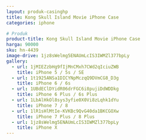 ```yaml
---
layout: produk-casinghp
title: Kong Skull Island Movie iPhone Case
categories: iphone

# Produk
product-title: Kong Skull Island Movie iPhone Case
harga: 90000
sku: hn-4439
image-drive: 1jz8sWelmg5ENAUmLcIS3IWMZl377bpLy
gallery:
  - url: 1jMIEZzbHg9fIjMnCMxh7CWd2qIciuZWB
    title: iPhone 5 / 5s / SE
  - url: 1t1925ANSa1DICYNpMczqQ9DVmCG8_D3g
    title: iPhone 6 / 6s
  - url: 1UBdEClDYidR06drFGC6i8pujiDdWDDkg
    title: iPhone 6 Plus / 6s Plus
  - url: 1LbAlHkOl8sys3yfie0X0Vi8zLqhk1dYu
    title: iPhone 7 / 8
  - url: 1lR1sHlMtIe-KVKBc9QvG40da1BKCGOXw
    title: iPhone 7 Plus / 8 Plus
  - url: 1jz8sWelmg5ENAUmLcIS3IWMZl377bpLy
    title: iPhone X
---
```

